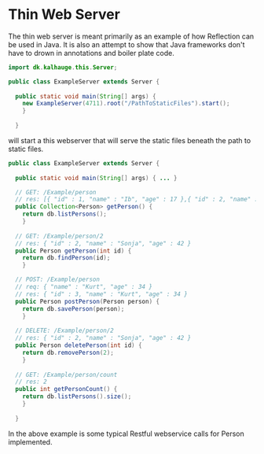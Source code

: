 Thin Web Server
===============

The thin web server is meant primarily as an example of how Reflection can be
used in Java. It is also an attempt to show that Java frameworks don't have to
drown in annotations and boiler plate code.

``` java
import dk.kalhauge.this.Server;

public class ExampleServer extends Server {
  
  public static void main(String[] args) {
    new ExampleServer(4711).root("/PathToStaticFiles").start();
    }
  
  }
```
will start a this webserver that will serve the static files beneath the path to static files.
```java
public class ExampleServer extends Server {
  
  public static void main(String[] args) { ... }

  // GET: /Example/person
  // res: [{ "id" : 1, "name" : "Ib", "age" : 17 },{ "id" : 2, "name" : "Sonja", "age" : 42 }]
  public Collection<Person> getPerson() {
    return db.listPersons();
    }
  
  // GET: /Example/person/2
  // res: { "id" : 2, "name" : "Sonja", "age" : 42 }
  public Person getPerson(int id) {
    return db.findPerson(id);
    }

  // POST: /Example/person
  // req: { "name" : "Kurt", "age" : 34 }
  // res: { "id" : 3, "name" : "Kurt", "age" : 34 }
  public Person postPerson(Person person) {
    return db.savePerson(person);
    }
    
  // DELETE: /Example/person/2
  // res: { "id" : 2, "name" : "Sonja", "age" : 42 }
  public Person deletePerson(int id) {
    return db.removePerson(2);
    }
  
  // GET: /Example/person/count
  // res: 2
  public int getPersonCount() {
    return db.listPersons().size();
    }  
    
  }
```
In the above example is some typical Restful webservice calls for Person implemented.

